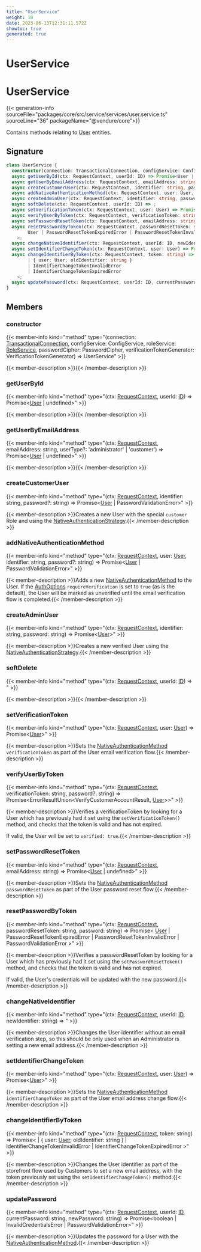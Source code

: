 ```yaml
---
title: "UserService"
weight: 10
date: 2023-06-13T12:31:11.572Z
showtoc: true
generated: true
---
```

<!-- This file was generated from the Vendure source. Do not modify. Instead, re-run the "docs:build" script -->

# UserService
<div class="symbol">


# UserService

{{< generation-info sourceFile="packages/core/src/service/services/user.service.ts" sourceLine="36" packageName="@vendure/core">}}

Contains methods relating to <a href='/typescript-api/entities/user#user'>User</a> entities.

## Signature

```TypeScript
class UserService {
  constructor(connection: TransactionalConnection, configService: ConfigService, roleService: RoleService, passwordCipher: PasswordCipher, verificationTokenGenerator: VerificationTokenGenerator)
  async getUserById(ctx: RequestContext, userId: ID) => Promise<User | undefined>;
  async getUserByEmailAddress(ctx: RequestContext, emailAddress: string, userType?: 'administrator' | 'customer') => Promise<User | undefined>;
  async createCustomerUser(ctx: RequestContext, identifier: string, password?: string) => Promise<User | PasswordValidationError>;
  async addNativeAuthenticationMethod(ctx: RequestContext, user: User, identifier: string, password?: string) => Promise<User | PasswordValidationError>;
  async createAdminUser(ctx: RequestContext, identifier: string, password: string) => Promise<User>;
  async softDelete(ctx: RequestContext, userId: ID) => ;
  async setVerificationToken(ctx: RequestContext, user: User) => Promise<User>;
  async verifyUserByToken(ctx: RequestContext, verificationToken: string, password?: string) => Promise<ErrorResultUnion<VerifyCustomerAccountResult, User>>;
  async setPasswordResetToken(ctx: RequestContext, emailAddress: string) => Promise<User | undefined>;
  async resetPasswordByToken(ctx: RequestContext, passwordResetToken: string, password: string) => Promise<
        User | PasswordResetTokenExpiredError | PasswordResetTokenInvalidError | PasswordValidationError
    >;
  async changeNativeIdentifier(ctx: RequestContext, userId: ID, newIdentifier: string) => ;
  async setIdentifierChangeToken(ctx: RequestContext, user: User) => Promise<User>;
  async changeIdentifierByToken(ctx: RequestContext, token: string) => Promise<
        | { user: User; oldIdentifier: string }
        | IdentifierChangeTokenInvalidError
        | IdentifierChangeTokenExpiredError
    >;
  async updatePassword(ctx: RequestContext, userId: ID, currentPassword: string, newPassword: string) => Promise<boolean | InvalidCredentialsError | PasswordValidationError>;
}
```
## Members

### constructor

{{< member-info kind="method" type="(connection: <a href='/typescript-api/data-access/transactional-connection#transactionalconnection'>TransactionalConnection</a>, configService: ConfigService, roleService: <a href='/typescript-api/services/role-service#roleservice'>RoleService</a>, passwordCipher: PasswordCipher, verificationTokenGenerator: VerificationTokenGenerator) => UserService"  >}}

{{< member-description >}}{{< /member-description >}}

### getUserById

{{< member-info kind="method" type="(ctx: <a href='/typescript-api/request/request-context#requestcontext'>RequestContext</a>, userId: <a href='/typescript-api/common/id#id'>ID</a>) => Promise&#60;<a href='/typescript-api/entities/user#user'>User</a> | undefined&#62;"  >}}

{{< member-description >}}{{< /member-description >}}

### getUserByEmailAddress

{{< member-info kind="method" type="(ctx: <a href='/typescript-api/request/request-context#requestcontext'>RequestContext</a>, emailAddress: string, userType?: 'administrator' | 'customer') => Promise&#60;<a href='/typescript-api/entities/user#user'>User</a> | undefined&#62;"  >}}

{{< member-description >}}{{< /member-description >}}

### createCustomerUser

{{< member-info kind="method" type="(ctx: <a href='/typescript-api/request/request-context#requestcontext'>RequestContext</a>, identifier: string, password?: string) => Promise&#60;<a href='/typescript-api/entities/user#user'>User</a> | PasswordValidationError&#62;"  >}}

{{< member-description >}}Creates a new User with the special `customer` Role and using the <a href='/typescript-api/auth/native-authentication-strategy#nativeauthenticationstrategy'>NativeAuthenticationStrategy</a>.{{< /member-description >}}

### addNativeAuthenticationMethod

{{< member-info kind="method" type="(ctx: <a href='/typescript-api/request/request-context#requestcontext'>RequestContext</a>, user: <a href='/typescript-api/entities/user#user'>User</a>, identifier: string, password?: string) => Promise&#60;<a href='/typescript-api/entities/user#user'>User</a> | PasswordValidationError&#62;"  >}}

{{< member-description >}}Adds a new <a href='/typescript-api/entities/authentication-method#nativeauthenticationmethod'>NativeAuthenticationMethod</a> to the User. If the <a href='/typescript-api/auth/auth-options#authoptions'>AuthOptions</a> `requireVerification`
is set to `true` (as is the default), the User will be marked as unverified until the email verification
flow is completed.{{< /member-description >}}

### createAdminUser

{{< member-info kind="method" type="(ctx: <a href='/typescript-api/request/request-context#requestcontext'>RequestContext</a>, identifier: string, password: string) => Promise&#60;<a href='/typescript-api/entities/user#user'>User</a>&#62;"  >}}

{{< member-description >}}Creates a new verified User using the <a href='/typescript-api/auth/native-authentication-strategy#nativeauthenticationstrategy'>NativeAuthenticationStrategy</a>.{{< /member-description >}}

### softDelete

{{< member-info kind="method" type="(ctx: <a href='/typescript-api/request/request-context#requestcontext'>RequestContext</a>, userId: <a href='/typescript-api/common/id#id'>ID</a>) => "  >}}

{{< member-description >}}{{< /member-description >}}

### setVerificationToken

{{< member-info kind="method" type="(ctx: <a href='/typescript-api/request/request-context#requestcontext'>RequestContext</a>, user: <a href='/typescript-api/entities/user#user'>User</a>) => Promise&#60;<a href='/typescript-api/entities/user#user'>User</a>&#62;"  >}}

{{< member-description >}}Sets the <a href='/typescript-api/entities/authentication-method#nativeauthenticationmethod'>NativeAuthenticationMethod</a> `verificationToken` as part of the User email verification
flow.{{< /member-description >}}

### verifyUserByToken

{{< member-info kind="method" type="(ctx: <a href='/typescript-api/request/request-context#requestcontext'>RequestContext</a>, verificationToken: string, password?: string) => Promise&#60;ErrorResultUnion&#60;VerifyCustomerAccountResult, <a href='/typescript-api/entities/user#user'>User</a>&#62;&#62;"  >}}

{{< member-description >}}Verifies a verificationToken by looking for a User which has previously had it set using the
`setVerificationToken()` method, and checks that the token is valid and has not expired.

If valid, the User will be set to `verified: true`.{{< /member-description >}}

### setPasswordResetToken

{{< member-info kind="method" type="(ctx: <a href='/typescript-api/request/request-context#requestcontext'>RequestContext</a>, emailAddress: string) => Promise&#60;<a href='/typescript-api/entities/user#user'>User</a> | undefined&#62;"  >}}

{{< member-description >}}Sets the <a href='/typescript-api/entities/authentication-method#nativeauthenticationmethod'>NativeAuthenticationMethod</a> `passwordResetToken` as part of the User password reset
flow.{{< /member-description >}}

### resetPasswordByToken

{{< member-info kind="method" type="(ctx: <a href='/typescript-api/request/request-context#requestcontext'>RequestContext</a>, passwordResetToken: string, password: string) => Promise&#60;         <a href='/typescript-api/entities/user#user'>User</a> | PasswordResetTokenExpiredError | PasswordResetTokenInvalidError | PasswordValidationError     &#62;"  >}}

{{< member-description >}}Verifies a passwordResetToken by looking for a User which has previously had it set using the
`setPasswordResetToken()` method, and checks that the token is valid and has not expired.

If valid, the User's credentials will be updated with the new password.{{< /member-description >}}

### changeNativeIdentifier

{{< member-info kind="method" type="(ctx: <a href='/typescript-api/request/request-context#requestcontext'>RequestContext</a>, userId: <a href='/typescript-api/common/id#id'>ID</a>, newIdentifier: string) => "  >}}

{{< member-description >}}Changes the User identifier without an email verification step, so this should be only used when
an Administrator is setting a new email address.{{< /member-description >}}

### setIdentifierChangeToken

{{< member-info kind="method" type="(ctx: <a href='/typescript-api/request/request-context#requestcontext'>RequestContext</a>, user: <a href='/typescript-api/entities/user#user'>User</a>) => Promise&#60;<a href='/typescript-api/entities/user#user'>User</a>&#62;"  >}}

{{< member-description >}}Sets the <a href='/typescript-api/entities/authentication-method#nativeauthenticationmethod'>NativeAuthenticationMethod</a> `identifierChangeToken` as part of the User email address change
flow.{{< /member-description >}}

### changeIdentifierByToken

{{< member-info kind="method" type="(ctx: <a href='/typescript-api/request/request-context#requestcontext'>RequestContext</a>, token: string) => Promise&#60;         | { user: <a href='/typescript-api/entities/user#user'>User</a>; oldIdentifier: string }         | IdentifierChangeTokenInvalidError         | IdentifierChangeTokenExpiredError     &#62;"  >}}

{{< member-description >}}Changes the User identifier as part of the storefront flow used by Customers to set a
new email address, with the token previously set using the `setIdentifierChangeToken()` method.{{< /member-description >}}

### updatePassword

{{< member-info kind="method" type="(ctx: <a href='/typescript-api/request/request-context#requestcontext'>RequestContext</a>, userId: <a href='/typescript-api/common/id#id'>ID</a>, currentPassword: string, newPassword: string) => Promise&#60;boolean | InvalidCredentialsError | PasswordValidationError&#62;"  >}}

{{< member-description >}}Updates the password for a User with the <a href='/typescript-api/entities/authentication-method#nativeauthenticationmethod'>NativeAuthenticationMethod</a>.{{< /member-description >}}


</div>
